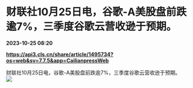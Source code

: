 # 财联社10月25日电，谷歌-A美股盘前跌逾7%，三季度谷歌云营收逊于预期。

**2023-10-25 08:20**

**https://api3.cls.cn/share/article/1495734?os=web&sv=7.7.5&app=CailianpressWeb**

财联社10月25日电，谷歌-A美股盘前跌逾7%，三季度谷歌云营收逊于预期。  
![](https://img.cls.cn/images/20231025/W034oDWxfT.png)